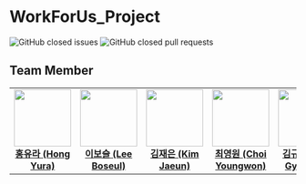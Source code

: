 # WorkForUs_Project

![GitHub closed issues](https://img.shields.io/github/issues-closed/hong-yura/WorkForUs-Project?color=brightgreen)
![GitHub closed pull requests](https://img.shields.io/github/issues-pr-closed/hong-yura/WorkForUs-Project?color=AC6EFF)

<h2>Team Member</h2>
<table>
  <tbody>
    <tr align="center">
      <td>
        <a href="https://github.com/hong-yura">
          <img src="https://github.com/hong-yura.png" width="100" style="max-width: 100%;">
          <br>
          <b>홍유라 (Hong Yura)</b>
        </a>
      </td>
      <td>
        <a href="https://github.com/boseuly">
          <img src="https://github.com/boseuly.png" width="100" style="max-width: 100%;">
          <br>
          <b>이보슬 (Lee Boseul)</b>
        </a>
      </td>
      <td>
        <a href="https://github.com/jaeeukim">
          <img src="https://github.com/jaeeukim.png" width="100" style="max-width: 100%;">
          <br>
          <b>김재은 (Kim Jaeun)</b>
        </a>
      </td>
      <td>
        <a href="https://github.com/modernToujours">
          <img src="https://github.com/modernToujours.png" width="100" style="max-width: 100%;">
          <br>
          <b>최영원 (Choi Youngwon)</b>
        </a>
      </td>
      <td>
        <a href="https://github.com/GYUYOEN">
          <img src="https://github.com/GYUYOEN.png" width="100" style="max-width: 100%;">
          <br>
          <b>김규연 (Kim Gyuyoen)</b>
        </a>
      </td>
  </tbody>
</table>
